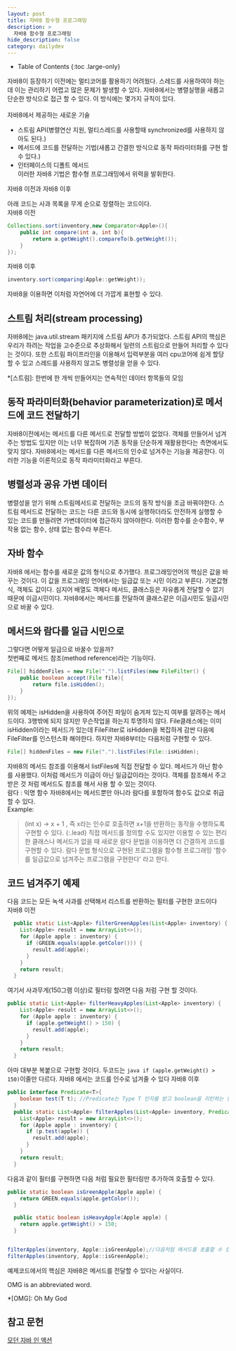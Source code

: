```yaml
---
layout: post
title: 자바8 함수형 프로그래밍
description: >
  자바8 함수형 프로그래밍
hide_description: false
category: dailydev
---
```



- Table of Contents
{:toc .large-only}

자바8이 등장하기 이전에는 멀티코어를 활용하기 어려웠다.
스레드를 사용하여야 하는데 이는 관리하기 어렵고 많은 문제가 발생할 수 있다.
자바8에서는 병렬실행을 새롭고 단순한 방식으로 접근 할 수 있다.
이 방식에는 몇가지 규칙이 있다.<br><br>
자바8에서 제공하는 새로운 기술<br>
- 스트림 API(병렬연산 지원, 멀티스레드를 사용할때 synchronized를 사용하지 않아도 된다.)<br>
- 메서드에 코드를 전달하는 기법(새롭고 간결한 방식으로 동작 파라미터화를 구현 할 수 있다.)<br>
- 인터페이스의 디폴트 메서드<br>
이러한 자바8 기법은 함수형 프로그래밍에서 위력을 발휘한다.

자바8 이전과 자바8 이후

아래 코드는 사과 목록을 무게 순으로 정렬하는 코드이다.<br>
자바8 이전
```java
Collections.sort(inventory,new Comparator<Apple>(){
	public int compare(int a, int b){
    	return a.getWeight().compareTo(b.getWeight());
    }
});
```
자바8 이후 
```java
inventory.sort(comparing(Apple::getWeight));
```
자바8을 이용하면 이처럼 자연어에 더 가깝게 표현할 수 있다.

## 스트림 처리(stream processing)
자바8에는 java.util.stream 패키지에 스트림 API가 추가되었다.
스트림 API의 핵심은 우리가 하려는 작업을 고수준으로 추상화해서 일련의 스트림으로 만들어 
처리할 수 있다는 것이다. 또한 스트림 파이프라인을 이용해서 입력부분을 여러 cpu코어에 쉽게 할당할 수 있고
스레드를 사용하지 않고도 병렬성을 얻을 수 있다.

*[스트림]: 한번에 한 개씩 만들어지는 연속적인 데이터 항목들의 모임


## 동작 파라미터화(behavior parameterization)로 메서드에 코드 전달하기
자바8이전에서는 메서드를 다른 메서드로 전달할 방법이 없었다.
객체를 만들어서 넘겨주는 방법도 있지만 이는 너무 복잡하며 기존 동작을 
단순하게 재활용한다는 측면에서도 맞지 않다.
자바8에서는 메서드를 다른 메서드의 인수로 넘겨주는 기능을 제공한다.
이러한 기능을 이론적으로 동작 파라미터화라고 부른다.

## 병렬성과 공유 가변 데이터
병렬성을 얻기 위해 스트림메서드로 전달하는 코드의 동작 방식을 조금 바꿔야한다.
스트림 메서드로 전달하는 코드는 다른 코드와 동시에 실행하더라도 안전하게 실행할 수 있는
코드를 만들려면 가변데이터에 접근하지 않아야한다.
이러한 함수를 순수함수, 부작용 없는 함수, 상태 없는 함수라 부른다.

## 자바 함수
자바8 에서는 함수를 새로운 값의 형식으로 추가했다.
프로그래밍언어의 핵심은 값을 바꾸는 것이다. 이 값을 프로그래밍 언어에서는
일급값 또는 시민 이라고 부른다. 기본값형식, 객체도 값이다. 심지어 배열도 객체다
메서드, 클래스등은 자유롭게 전달할 수 없기 때문에 이급시민이다.
자바8에서는 메서드를 전달하여 클래스같은 이급시민도 일급시민으로 바꿀 수 있다.

## 메서드와 람다를 일급 시민으로
그렇다면 어떻게 일급으로 바꿀수 있을까?<br>
첫번째로 메서드 참조(method reference)라는 기능이다.<br>
```java
File[] hiddenFiles = new File(".").listFiles(new FileFilter() {
	public boolean accept(File file){
    	return file.isHidden();
    }
});
```
위의 예제는 isHidden을 사용하여 주어진 파일이 숨겨져 있는지 여부를 알려주는 메서드이다.
3행밖에 되지 않지만 무슨작업을 하는지 투명하지 않다.
File클래스에는 이미 isHidden이라는 메서드가 있는데 FileFilter로 isHidden을 복잡하게 감싼 다음에
FileFilter를 인스턴스화 해야한다. 하지만 자바8부터는 다음처럼 구현할 수 있다.
```java
File[] hiddenFiles = new File(".").listFiles(File::isHidden);
```
자바8의 메서드 참조를 이용해서 listFiles에 직접 전달할 수 있다.
메서드가 아닌 함수를 사용했다. 이처럼 메서드가 이급이 아닌  일급값이라는 것이다.
객체를 참조해서 주고받은 것 처럼 메서드도 참조를 해서 사용 할 수 있는 것이다.
<br>
람다 : 익명 함수
자바8에서는 메서드뿐만 아니라  람다를 포함하여 함수도 값으로 취급할 수 있다.<br>
Example:
>(int x) -> x + 1 , 즉 x라는 인수로 호출하면 x+1을 반환하는 동작을 수행하도록 구현할 수 있다.
{:.lead}
직접 메서드를 정의할 수도 있지만 이용할 수 있는 편리한 클래스나 메서드가 없을 때 새로운 람다 문법을 이용하면 더 간결하게 코드를 구현할 수 있다.
람다 문법 형식으로 구현된 프로그램을 함수형 프로그래밍
'함수를 일급값으로 넘겨주는 프로그램을 구현한다' 라고 한다.

## 코드 넘겨주기 예제
다음 코드는 모든 녹색 사과를 선택해서 리스트를 반환하는 필터를 구현한 코드이다<br>
자바8 이전
```java
  public static List<Apple> filterGreenApples(List<Apple> inventory) {
    List<Apple> result = new ArrayList<>();
    for (Apple apple : inventory) {
      if (GREEN.equals(apple.getColor())) {
        result.add(apple);
      }
    }
    return result;
  }
```
여기서 사과무게(150그램 이상)로 필터링 할려면 다음 처럼 구현 할 것이다.
```java
public static List<Apple> filterHeavyApples(List<Apple> inventory) {
    List<Apple> result = new ArrayList<>();
    for (Apple apple : inventory) {
      if (apple.getWeight() > 150) {
        result.add(apple);
      }
    }
    return result;
  }
```
아마 대부분 복붙으로 구현할 것이다. 두코드는 
```java if (apple.getWeight() > 150)```이줄만 다르다.
자바8 에서는 코드를 인수로 넘겨줄 수 있다
자바8 이후
```java
public interface Predicate<T>{
    boolean test(T t); //Predicate는 Type T 인자를 받고 boolean을 리턴하는 함수형 인터페이스
  }
  public static List<Apple> filterApples(List<Apple> inventory, Predicate<Apple> p) {
    List<Apple> result = new ArrayList<>();
    for (Apple apple : inventory) {
      if (p.test(apple)) {
        result.add(apple);
      }
    }
    return result;
  }
```
다음과 같이 필터를 구현하면 다음 처럼 필요한 필터링만 추가하여 호출할 수 있다.
```java
public static boolean isGreenApple(Apple apple) {
    return GREEN.equals(apple.getColor());
  }

  public static boolean isHeavyApple(Apple apple) {
    return apple.getWeight() > 150;
  }


filterApples(inventory, Apple::isGreenApple);//다음처럼 메서드를 호출할 수 있다.
filterApples(inventory, Apple::isGreenApple);
```
예제코드에서의 핵심은 자바8은 메서드를 전달할 수 있다는 사실이다.

OMG is an abbreviated word.

*[OMG]: Oh My God


## 참고 문헌
[모던 자바 인 액션](https://www.aladin.co.kr/shop/wproduct.aspx?ItemId=200069290)
